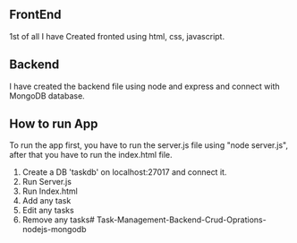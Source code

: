 ## FrontEnd

1st of all I have Created fronted using html, css, javascript.

## Backend

I have created the backend file using node and express and connect with MongoDB database.

## How to run App

To run the app first, you have to run the server.js file using "node server.js", after that you have to run the index.html file.

1. Create a DB 'taskdb' on localhost:27017 and connect it.
2. Run Server.js
3. Run Index.html
4. Add any task
5. Edit any tasks
6. Remove any tasks#   T a s k - M a n a g e m e n t - B a c k e n d - C r u d - O p r a t i o n s - n o d e j s - m o n g o d b 
 
 
